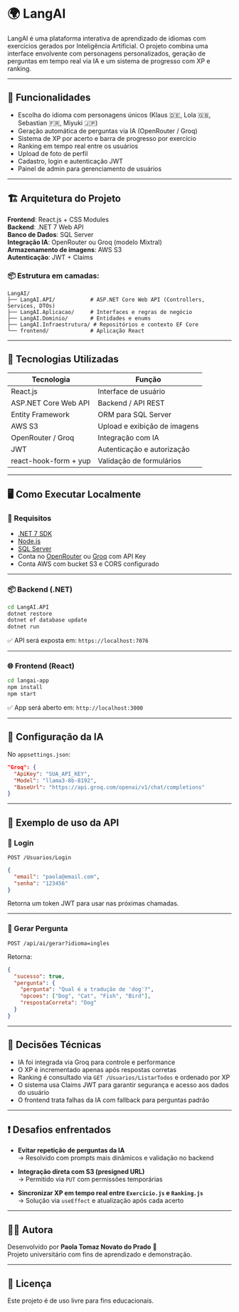 # 🌍 LangAI

LangAI é uma plataforma interativa de aprendizado de idiomas com exercícios gerados por Inteligência Artificial. O projeto combina uma interface envolvente com personagens personalizados, geração de perguntas em tempo real via IA e um sistema de progresso com XP e ranking.

---

## 🚀 Funcionalidades

- Escolha do idioma com personagens únicos (Klaus 🇩🇪, Lola 🇬🇧, Sebastian 🇫🇷, Miyuki 🇯🇵)
- Geração automática de perguntas via IA (OpenRouter / Groq)
- Sistema de XP por acerto e barra de progresso por exercício
- Ranking em tempo real entre os usuários
- Upload de foto de perfil
- Cadastro, login e autenticação JWT
- Painel de admin para gerenciamento de usuários

---

## 🏗️ Arquitetura do Projeto

**Frontend**: React.js + CSS Modules  
**Backend**: .NET 7 Web API  
**Banco de Dados**: SQL Server  
**Integração IA**: OpenRouter ou Groq (modelo Mixtral)  
**Armazenamento de imagens**: AWS S3  
**Autenticação**: JWT + Claims

### 📦 Estrutura em camadas:

```
LangAI/
├── LangAI.API/           # ASP.NET Core Web API (Controllers, Services, DTOs)
├── LangAI.Aplicacao/     # Interfaces e regras de negócio
├── LangAI.Dominio/       # Entidades e enums
├── LangAI.Infraestrutura/ # Repositórios e contexto EF Core
└── frontend/             # Aplicação React
```

---

## 🧰 Tecnologias Utilizadas

| Tecnologia        | Função                         |
|-------------------|--------------------------------|
| React.js          | Interface de usuário           |
| ASP.NET Core Web API | Backend / API REST         |
| Entity Framework  | ORM para SQL Server            |
| AWS S3            | Upload e exibição de imagens   |
| OpenRouter / Groq | Integração com IA              |
| JWT               | Autenticação e autorização     |
| react-hook-form + yup | Validação de formulários  |

---

## 🖥️ Como Executar Localmente

### 🔧 Requisitos

- [.NET 7 SDK](https://dotnet.microsoft.com/en-us/download)
- [Node.js](https://nodejs.org/)
- [SQL Server](https://www.microsoft.com/pt-br/sql-server/sql-server-downloads)
- Conta no [OpenRouter](https://openrouter.ai) ou [Groq](https://console.groq.com) com API Key
- Conta AWS com bucket S3 e CORS configurado

---

### 📦 Backend (.NET)

```bash
cd LangAI.API
dotnet restore
dotnet ef database update
dotnet run
```

✅ API será exposta em: `https://localhost:7076`

---

### 🌐 Frontend (React)

```bash
cd langai-app
npm install
npm start
```

✅ App será aberto em: `http://localhost:3000`

---

## 🔑 Configuração da IA

No `appsettings.json`:

```json
"Groq": {
  "ApiKey": "SUA_API_KEY",
  "Model": "llama3-8b-8192",
  "BaseUrl": "https://api.groq.com/openai/v1/chat/completions"
}
```

---

## 🧪 Exemplo de uso da API

### 🔐 Login

`POST /Usuarios/Login`

```json
{
  "email": "paola@email.com",
  "senha": "123456"
}
```

Retorna um token JWT para usar nas próximas chamadas.

---

### 🤖 Gerar Pergunta

`POST /api/ai/gerar?idioma=ingles`

Retorna:

```json
{
  "sucesso": true,
  "pergunta": {
    "pergunta": "Qual é a tradução de 'dog'?",
    "opcoes": ["Dog", "Cat", "Fish", "Bird"],
    "respostaCorreta": "Dog"
  }
}
```

---

## 🧠 Decisões Técnicas

- IA foi integrada via Groq para controle e performance
- O XP é incrementado apenas após respostas corretas
- Ranking é consultado via `GET /Usuarios/ListarTodos` e ordenado por XP
- O sistema usa Claims JWT para garantir segurança e acesso aos dados do usuário
- O frontend trata falhas da IA com fallback para perguntas padrão

---

## ❗ Desafios enfrentados

- **Evitar repetição de perguntas da IA**  
  → Resolvido com prompts mais dinâmicos e validação no backend

- **Integração direta com S3 (presigned URL)**  
  → Permitido via `PUT` com permissões temporárias

- **Sincronizar XP em tempo real entre `Exercicio.js` e `Ranking.js`**  
  → Solução via `useEffect` e atualização após cada acerto

---

## 🙋‍♀️ Autora

Desenvolvido por **Paola Tomaz Novato do Prado** 💙  
Projeto universitário com fins de aprendizado e demonstração.

---

## 📝 Licença

Este projeto é de uso livre para fins educacionais.
